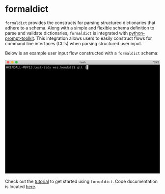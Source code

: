 # formaldict

`formaldict` provides the constructs for parsing structured dictionaries that adhere to a schema. Along with a simple and flexible schema definition to parse and validate dictionaries, `formaldict` is integrated with [python-prompt-toolkit](https://github.com/prompt-toolkit/python-prompt-toolkit). This integration allows users to easily construct flows for command line interfaces (CLIs) when parsing structured user input.

Below is an example user input flow constructed with a `formaldict` schema:

![Example](static/prompt.gif)

Check out the [tutorial](tutorial.md) to get started using `formaldict`. Code documentation is located [here](package.md).
